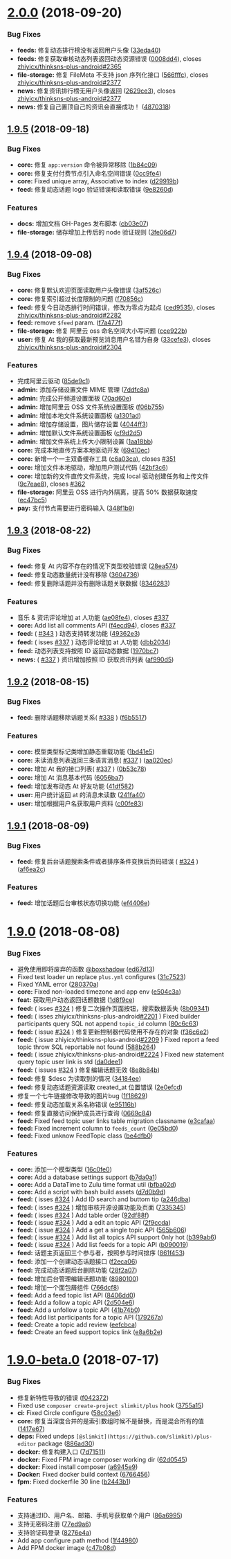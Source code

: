 <a name="2.0.0"></a>
# [2.0.0](https://github.com/slimkit/plus/compare/1.9.5...2.0.0) (2018-09-20)


### Bug Fixes

* **feeds:** 修复动态排行榜没有返回用户头像 ([33eda40](https://github.com/slimkit/plus/commit/33eda40))
* **feeds:** 修复获取审核动态列表返回动态资源错误 ([0008dd4](https://github.com/slimkit/plus/commit/0008dd4)), closes [zhiyicx/thinksns-plus-android#2365](https://github.com/zhiyicx/thinksns-plus-android/issues/2365)
* **file-storage:** 修复 FileMeta 不支持 json 序列化接口 ([566fffc](https://github.com/slimkit/plus/commit/566fffc)), closes [zhiyicx/thinksns-plus-android#2377](https://github.com/zhiyicx/thinksns-plus-android/issues/2377)
* **news:** 修复资讯排行榜无用户头像返回 ([2629ce3](https://github.com/slimkit/plus/commit/2629ce3)), closes [zhiyicx/thinksns-plus-android#2377](https://github.com/zhiyicx/thinksns-plus-android/issues/2377)
* **news:** 修复自己置顶自己的资讯会直接成功！ ([4870318](https://github.com/slimkit/plus/commit/4870318))



<a name="1.9.5"></a>
## [1.9.5](https://github.com/slimkit/plus/compare/1.8.6...1.9.5) (2018-09-18)


### Bug Fixes

* **core:** 修复 `app:version` 命令被异常移除 ([1b84c09](https://github.com/slimkit/plus/commit/1b84c09))
* **core:** 修复支付付费节点引入命名空间错误 ([0cc9fe4](https://github.com/slimkit/plus/commit/0cc9fe4))
* **core:** Fixed unique array, Associative to index ([d29919b](https://github.com/slimkit/plus/commit/d29919b))
* **feed:** 修复动态话题 logo 验证错误和读取错误 ([9e8260d](https://github.com/slimkit/plus/commit/9e8260d))


### Features

* **docs:** 增加文档 GH-Pages 发布脚本 ([cb03e07](https://github.com/slimkit/plus/commit/cb03e07))
* **file-storage:** 储存增加上传后的 node 验证规则 ([3fe06d7](https://github.com/slimkit/plus/commit/3fe06d7))



<a name="1.9.4"></a>
## [1.9.4](https://github.com/slimkit/plus/compare/1.8.5...1.9.4) (2018-09-08)


### Bug Fixes

* **core:** 修复默认欢迎页面读取用户头像错误 ([3af526c](https://github.com/slimkit/plus/commit/3af526c))
* **core:** 修复索引超过长度限制的问题 ([f70856c](https://github.com/slimkit/plus/commit/f70856c))
* **feed:** 修复今日动态排行时间错误，修改为零点为起点 ([ced9535](https://github.com/slimkit/plus/commit/ced9535)), closes [zhiyicx/thinksns-plus-android#2282](https://github.com/zhiyicx/thinksns-plus-android/issues/2282)
* **feed:** remove `$feed` param. ([f7a477f](https://github.com/slimkit/plus/commit/f7a477f))
* **file-storage:** 修复 阿里云 oss 命名空间大小写问题 ([cce922b](https://github.com/slimkit/plus/commit/cce922b))
* **user:** 修复 At 我的获取最新预览消息用户名错为自身 ([33cefe3](https://github.com/slimkit/plus/commit/33cefe3)), closes [zhiyicx/thinksns-plus-android#2304](https://github.com/zhiyicx/thinksns-plus-android/issues/2304)


### Features

* 完成阿里云驱动 ([85de9c1](https://github.com/slimkit/plus/commit/85de9c1))
* **admin:** 添加存储设置文件 MIME 管理 ([7ddfc8a](https://github.com/slimkit/plus/commit/7ddfc8a))
* **admin:** 完成公开频道设置面板 ([70ad60e](https://github.com/slimkit/plus/commit/70ad60e))
* **admin:** 增加阿里云 OSS 文件系统设置面板 ([f06b755](https://github.com/slimkit/plus/commit/f06b755))
* **admin:** 增加本地文件系统设置面板 ([a1301ad](https://github.com/slimkit/plus/commit/a1301ad))
* **admin:** 增加存储设置，图片储存设置 ([4044ff3](https://github.com/slimkit/plus/commit/4044ff3))
* **admin:** 增加默认文件系统设置面板 ([cf9d2d5](https://github.com/slimkit/plus/commit/cf9d2d5))
* **admin:** 增加文件系统上传大小限制设置 ([1aa18bb](https://github.com/slimkit/plus/commit/1aa18bb))
* **core:** 完成本地直传方案本地驱动开发 ([69410ec](https://github.com/slimkit/plus/commit/69410ec))
* **core:** 新增一个一主双备缓存工具 ([c6a03ca](https://github.com/slimkit/plus/commit/c6a03ca)), closes [#351](https://github.com/slimkit/plus/issues/351)
* **core:** 增加文件本地驱动，增加用户测试代码 ([42bf3c6](https://github.com/slimkit/plus/commit/42bf3c6))
* **core:** 增加新的文件直传文件系统，完成 local 驱动创建任务和上传文件 ([9c7eae8](https://github.com/slimkit/plus/commit/9c7eae8)), closes [#362](https://github.com/slimkit/plus/issues/362)
* **file-storage:** 阿里云 OSS 进行内外隔离，提高 50% 数据获取速度 ([ec47bc5](https://github.com/slimkit/plus/commit/ec47bc5))
* **pay:** 支付节点需要进行密码输入 ([348f1b9](https://github.com/slimkit/plus/commit/348f1b9))



<a name="1.9.3"></a>
## [1.9.3](https://github.com/slimkit/plus/compare/v1.8.4...1.9.3) (2018-08-22)


### Bug Fixes

* **feed:** 修复 At 内容不存在的情况下类型校验错误 ([28ea574](https://github.com/slimkit/plus/commit/28ea574))
* **feed:** 修复动态数量统计没有移除 ([3604736](https://github.com/slimkit/plus/commit/3604736))
* **feed:** 修复删除话题并没有删除话题关联数据 ([8346283](https://github.com/slimkit/plus/commit/8346283))


### Features

* 音乐 & 资讯评论增加 at 人功能 ([ae08fe4](https://github.com/slimkit/plus/commit/ae08fe4)), closes [#337](https://github.com/slimkit/plus/issues/337)
* **core:** Add list all comments API ([f4ecd94](https://github.com/slimkit/plus/commit/f4ecd94)), closes [#337](https://github.com/slimkit/plus/issues/337)
* **feed:** ( [#343](https://github.com/slimkit/plus/issues/343) ) 动态支持转发功能 ([49362e3](https://github.com/slimkit/plus/commit/49362e3))
* **feed:** ( isses [#337](https://github.com/slimkit/plus/issues/337) ) 动态评论增加 at 人功能 ([dbb2034](https://github.com/slimkit/plus/commit/dbb2034))
* **feed:** 动态列表支持按照 ID 返回动态数据 ([1970bc7](https://github.com/slimkit/plus/commit/1970bc7))
* **news:** ( [#337](https://github.com/slimkit/plus/issues/337) ) 资讯增加按照 ID 获取资讯列表 ([af990d5](https://github.com/slimkit/plus/commit/af990d5))



<a name="1.9.2"></a>
## [1.9.2](https://github.com/slimkit/plus/compare/v1.8.3...v1.9.2) (2018-08-15)


### Bug Fixes

* **feed:** 删除话题移除话题关系( [#338](https://github.com/slimkit/plus/issues/338) ) ([f6b5517](https://github.com/slimkit/plus/commit/f6b5517))


### Features

* **core:** 模型类型标记类增加静态重载功能 ([1bd41e5](https://github.com/slimkit/plus/commit/1bd41e5))
* **core:** 未读消息列表返回三条语言消息( [#337](https://github.com/slimkit/plus/issues/337) ) ([aa020ec](https://github.com/slimkit/plus/commit/aa020ec))
* **core:** 增加 At 我的接口列表( [#337](https://github.com/slimkit/plus/issues/337) ) ([0b53c78](https://github.com/slimkit/plus/commit/0b53c78))
* **core:** 增加 At 消息基本代码 ([6056ba7](https://github.com/slimkit/plus/commit/6056ba7))
* **feed:** 增加发布动态 At 好友功能 ([41df582](https://github.com/slimkit/plus/commit/41df582))
* **user:** 用户统计返回 at 的消息未读数 ([241fa40](https://github.com/slimkit/plus/commit/241fa40))
* **user:** 增加根据用户名获取用户资料 ([c00fe83](https://github.com/slimkit/plus/commit/c00fe83))



<a name="1.9.1"></a>
## [1.9.1](https://github.com/slimkit/plus/compare/v1.9.0...v1.9.1) (2018-08-09)


### Bug Fixes

* **feed:** 修复后台话题搜索条件或者排序条件变换后页码错误 ( [#324](https://github.com/slimkit/plus/issues/324) ) ([af6ea2c](https://github.com/slimkit/plus/commit/af6ea2c))


### Features

* **feed:** 增加话题后台审核状态切换功能 ([ef4406e](https://github.com/slimkit/plus/commit/ef4406e))



<a name="1.9.0"></a>
# [1.9.0](https://github.com/slimkit/plus/compare/v1.8.2...v1.9.0) (2018-08-08)


### Bug Fixes

* 避免使用即将废弃的函数 [@boxshadow](https://github.com/boxshadow) ([ed67d13](https://github.com/slimkit/plus/commit/ed67d13))
* Fixed test loader un replace `plus.yml` configures ([31c7523](https://github.com/slimkit/plus/commit/31c7523))
* Fixed YAML error ([280370a](https://github.com/slimkit/plus/commit/280370a))
* **core:** Fixed non-loaded timezone and app env ([e504c3a](https://github.com/slimkit/plus/commit/e504c3a))
* **feat:** 获取用户动态返回话题数据 ([1d8f9ce](https://github.com/slimkit/plus/commit/1d8f9ce))
* **feed:** ( isses [#324](https://github.com/slimkit/plus/issues/324) ) 修复二次操作页面按钮，搜索数据丢失 ([8b09341](https://github.com/slimkit/plus/commit/8b09341))
* **feed:** ( isses zhiyicx/thinksns-plus-android[#2201](https://github.com/slimkit/plus/issues/2201) ) Fixed builder participants query SQL not append `topic_id` column ([80c6c63](https://github.com/slimkit/plus/commit/80c6c63))
* **feed:** ( issue [#324](https://github.com/slimkit/plus/issues/324) ) 修复更新控制器代码使用不存在的对象 ([f36c6e2](https://github.com/slimkit/plus/commit/f36c6e2))
* **feed:** ( issue zhiyicx/thinksns-plus-android[#2209](https://github.com/slimkit/plus/issues/2209) ) Fixed report a feed topic throw SQL reportable not found ([588b264](https://github.com/slimkit/plus/commit/588b264))
* **feed:** ( issue zhiyicx/thinksns-plus-android[#2224](https://github.com/slimkit/plus/issues/2224) ) Fixed new statement query topic user link is std ([da0dee1](https://github.com/slimkit/plus/commit/da0dee1))
* **feed:** ( issues [#324](https://github.com/slimkit/plus/issues/324)  ) 修复编辑话题无效 ([8e8b84b](https://github.com/slimkit/plus/commit/8e8b84b))
* **feed:** 修复 $desc 为读取到的情况 ([34184ee](https://github.com/slimkit/plus/commit/34184ee))
* **feed:** 修复动态话题资源读取 created_at 位置错误 ([2e0efcd](https://github.com/slimkit/plus/commit/2e0efcd))
* 修复一个七牛链接修改导致的图片bug ([1f18629](https://github.com/slimkit/plus/commit/1f18629))
* **feed:** 修复动态加载关系名称错误 ([e95116b](https://github.com/slimkit/plus/commit/e95116b))
* **feed:** 修复直接访问保护成员进行查询 ([0669c84](https://github.com/slimkit/plus/commit/0669c84))
* **feed:** Fixed feed topic user links table migration classname ([e3cafaa](https://github.com/slimkit/plus/commit/e3cafaa))
* **feed:** Fixed increment column to `feeds_count` ([0e05bd0](https://github.com/slimkit/plus/commit/0e05bd0))
* **feed:** Fixed unknow FeedTopic class ([be4dfb0](https://github.com/slimkit/plus/commit/be4dfb0))


### Features

* **core:** 添加一个模型类型 ([16c0fe0](https://github.com/slimkit/plus/commit/16c0fe0))
* **core:** Add a database settings support ([b7da0a1](https://github.com/slimkit/plus/commit/b7da0a1))
* **core:** Add a DataTime to Zulu time format util ([bfba02d](https://github.com/slimkit/plus/commit/bfba02d))
* **core:** Add a script with bash build assets ([d7d0b9d](https://github.com/slimkit/plus/commit/d7d0b9d))
* **feed:** ( isses [#324](https://github.com/slimkit/plus/issues/324)  ) Add ID search and buttom tip ([a246dba](https://github.com/slimkit/plus/commit/a246dba))
* **feed:** ( isses [#324](https://github.com/slimkit/plus/issues/324) ) 增加审核开源设置功能及页面 ([7335345](https://github.com/slimkit/plus/commit/7335345))
* **feed:** ( isses [#324](https://github.com/slimkit/plus/issues/324) ) Add table order ([92df88f](https://github.com/slimkit/plus/commit/92df88f))
* **feed:** ( issue [#324](https://github.com/slimkit/plus/issues/324) ) Add a edit an topic API ([2f9ccda](https://github.com/slimkit/plus/commit/2f9ccda))
* **feed:** ( issue [#324](https://github.com/slimkit/plus/issues/324) ) Add a get a single topic API ([565b606](https://github.com/slimkit/plus/commit/565b606))
* **feed:** ( issue [#324](https://github.com/slimkit/plus/issues/324) ) Add list all topics API support 0nly hot ([b399ab6](https://github.com/slimkit/plus/commit/b399ab6))
* **feed:** ( issue [#324](https://github.com/slimkit/plus/issues/324) ) Add list feeds for a topic API ([b090019](https://github.com/slimkit/plus/commit/b090019))
* **feed:** 话题主页返回三个参与者，按照参与时间排序 ([861f453](https://github.com/slimkit/plus/commit/861f453))
* **feed:** 添加一个创建动态话题接口 ([f2eca06](https://github.com/slimkit/plus/commit/f2eca06))
* **feed:** 完成动态话题后台删除功能 ([28f2a07](https://github.com/slimkit/plus/commit/28f2a07))
* **feed:** 增加后台管理编辑话题功能 ([8980100](https://github.com/slimkit/plus/commit/8980100))
* **feed:** 增加一个面包屑组件 ([766dcf8](https://github.com/slimkit/plus/commit/766dcf8))
* **feed:** Add a feed topic list API ([8406dd0](https://github.com/slimkit/plus/commit/8406dd0))
* **feed:** Add a follow a topic API ([2d504e6](https://github.com/slimkit/plus/commit/2d504e6))
* **feed:** Add a unfollow a topic API ([41b74b0](https://github.com/slimkit/plus/commit/41b74b0))
* **feed:** Add list participants for a topic API ([179267a](https://github.com/slimkit/plus/commit/179267a))
* **feed:** Create a topic add review ([eefcbca](https://github.com/slimkit/plus/commit/eefcbca))
* **feed:** Create an feed support topics link ([e8a6b2e](https://github.com/slimkit/plus/commit/e8a6b2e))



<a name="1.9.0-beta.0"></a>
# [1.9.0-beta.0](https://github.com/slimkit/plus/compare/v1.8.0...v1.9.0-beta.0) (2018-07-17)


### Bug Fixes

* 修复新特性导致的错误 ([f042372](https://github.com/slimkit/plus/commit/f042372))
* Fixed use `composer create-project slimkit/plus` hook ([3755a15](https://github.com/slimkit/plus/commit/3755a15))
* **ci:** Fixed Circle configure ([58c03e6](https://github.com/slimkit/plus/commit/58c03e6))
* **core:** 修复当深度合并的是索引数组时候不是替换，而是混合所有的值 ([1417e67](https://github.com/slimkit/plus/commit/1417e67))
* **deps:** Fixed undeps `[@slimkit](https://github.com/slimkit)/plus-editor` package ([886ad30](https://github.com/slimkit/plus/commit/886ad30))
* **docker:** 修复构建入口 ([7d71511](https://github.com/slimkit/plus/commit/7d71511))
* **docker:** Fixed FPM image composer working dir ([62d0545](https://github.com/slimkit/plus/commit/62d0545))
* **docker:** Fixed install composer ([a6945e9](https://github.com/slimkit/plus/commit/a6945e9))
* **Docker:** Fixed docker build context ([6766456](https://github.com/slimkit/plus/commit/6766456))
* **fpm:** Fixed dockerfile 30 line ([b2443b1](https://github.com/slimkit/plus/commit/b2443b1))


### Features

* 支持通过ID、用户名、邮箱、手机号获取单个用户 ([86a6995](https://github.com/slimkit/plus/commit/86a6995))
* 支持无密码注册 ([77ed9a6](https://github.com/slimkit/plus/commit/77ed9a6))
* 支持验证码登录 ([8276e4a](https://github.com/slimkit/plus/commit/8276e4a))
* Add app configure path method ([1f44980](https://github.com/slimkit/plus/commit/1f44980))
* Add FPM docker image ([c47b08d](https://github.com/slimkit/plus/commit/c47b08d))



